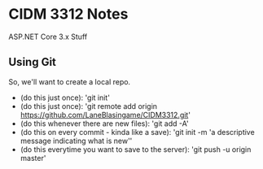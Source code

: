 # CIDM 3312 Notes

ASP.NET Core 3.x Stuff

## Using Git

So, we'll want to create a local repo.

* (do this just once): 'git init'
* (do this just once): 'git remote add origin https://github.com/LaneBlasingame/CIDM3312.git'
* (do this whenever there are new files): 'git add -A'
* (do this on every commit - kinda like a save): 'git init -m 'a descriptive message indicating what is new''
* (do this everytime you want to save to the server): 'git push -u origin master'



